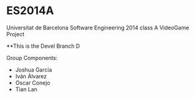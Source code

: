 ES2014A
=======

Universitat de Barcelona Software Engineering 2014 class A VideoGame Project 

**This is the Devel Branch D

Group Components:

- Joshua García
- Iván Álvarez
- Oscar Conejo
- Tian Lan


